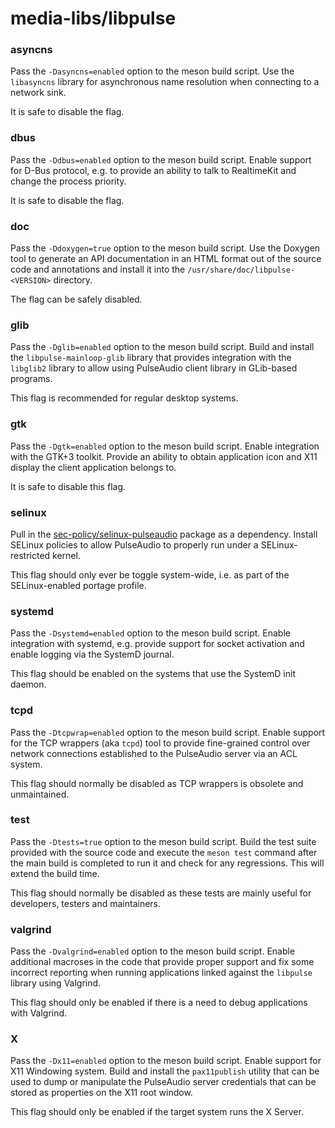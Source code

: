 # media-libs/libpulse

### asyncns
Pass the `-Dasyncns=enabled` option to the meson build script. Use the `libasyncns` library for asynchronous name resolution when connecting to a network sink.

It is safe to disable the flag.

### dbus
Pass the `-Ddbus=enabled` option to the meson build script. Enable support for D-Bus protocol, e.g. to provide an ability to talk to RealtimeKit and change the process priority.

It is safe to disable the flag.

### doc
Pass the `-Ddoxygen=true` option to the meson build script. Use the Doxygen tool to generate an API documentation in an HTML format out of the source code and annotations and install it into the `/usr/share/doc/libpulse-<VERSION>` directory.

The flag can be safely disabled.

### glib
Pass the `-Dglib=enabled` option to the meson build script. Build and install the `libpulse-mainloop-glib` library that provides integration with the `libglib2` library to allow using PulseAudio client library in GLib-based programs.

This flag is recommended for regular desktop systems.

### gtk
Pass the `-Dgtk=enabled` option to the meson build script. Enable integration with the GTK+3 toolkit. Provide an ability to obtain application icon and X11 display the client application belongs to.

It is safe to disable this flag.

### selinux
Pull in the [sec-policy/selinux-pulseaudio](../sec-policy/selinux-pulseaudio.md) package as a dependency. Install SELinux policies to allow PulseAudio to properly run under a SELinux-restricted kernel.

This flag should only ever be toggle system-wide, i.e. as part of the SELinux-enabled portage profile.

### systemd
Pass the `-Dsystemd=enabled` option to the meson build script. Enable integration with systemd, e.g. provide support for socket activation and enable logging via the SystemD journal.

This flag should be enabled on the systems that use the SystemD init daemon.

### tcpd
Pass the `-Dtcpwrap=enabled` option to the meson build script. Enable support for the TCP wrappers (aka `tcpd`) tool to provide fine-grained control over network connections established to the PulseAudio server via an ACL system.

This flag should normally be disabled as TCP wrappers is obsolete and unmaintained.

### test
Pass the `-Dtests=true` option to the meson build script. Build the test suite provided with the source code and execute the `meson test` command after the main build is completed to run it and check for any regressions. This will extend the build time.

This flag should normally be disabled as these tests are mainly useful for developers, testers and maintainers.

### valgrind
Pass the `-Dvalgrind=enabled` option to the meson build script. Enable additional macroses in the code that provide proper support and fix some incorrect reporting when running applications linked against the `libpulse` library using Valgrind.

This flag should only be enabled if there is a need to debug applications with Valgrind.

### X
Pass the `-Dx11=enabled` option to the meson build script. Enable support for X11 Windowing system. Build and install the `pax11publish` utility that can be used to dump or manipulate the PulseAudio server credentials that can be stored as properties on the X11 root window.

This flag should only be enabled if the target system runs the X Server.
